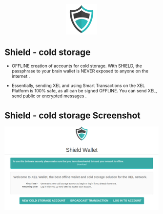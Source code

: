 <p align="center"> 
<img src="shield.png" width="100">
</p>

# Shield - cold storage

* OFFLINE creation of accounts for cold storage. With SHIELD, the passphrase to your brain wallet is NEVER exposed to anyone on the internet .

* Essentially, sending XEL and using Smart Transactions on the XEL Platform is 100% safe, as all can be signed OFFLINE. You can send XEL, send public or encrypted messages .

# Shield - cold storage Screenshot

<p align="center"> 
<img src="screenshot.jpg" width="650">
</p>

